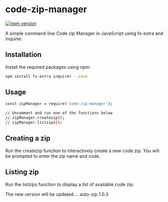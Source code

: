# code-zip-manager

[![npm version](https://badge.fury.io/js/code-zip-manager.svg)](https://www.npmjs.com/package/code-zip-manager)

A simple command-line Code zip Manager in JavaScript using fs-extra and inquirer.

## Installation

Install the required packages using npm:

```bash
npm install fs-extra inquirer --save
``` 

## Usage

```bash
const zipManager = require('code-zip-manager');

// Uncomment and run one of the functions below
// zipManager.createzip();
// zipManager.listzips();

```

## Creating a zip

Run the createzip function to interactively create a new code zip. You will be prompted to enter the zip name and code.

## Listing zip

Run the listzips function to display a list of available code zip.

The new version will be updated....
auto-zip 1.0.3
